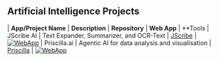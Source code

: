 ## Artificial Intelligence Projects                                                                                               

| **App/Project Name** | **Description** | **Repository** | **Web App** | **Tools
| JScribe AI | Text Expander, Summarizer, and OCR-Text | [JScribe](https://github.com/temidataspot/JokoScribe-AI) | [![WebApp](https://img.shields.io/badge/Web%20App-R%20Shiny-blue)](https://ye2qsj-temi.shinyapps.io/jokoscribe/)
| Priscilla.ai | Agentic AI for data analysis and visualisation | [Priscilla](https://github.com/temidataspot/priscilla-agentic-ai) | [![WebApp](https://img.shields.io/badge/Web%20App-Streamlit-Green)](https://priscilla.streamlit.app/)
